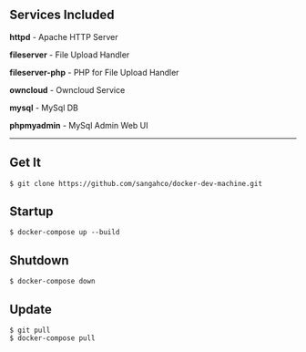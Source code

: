 ## Services Included

**httpd** - Apache HTTP Server

**fileserver** - File Upload Handler

**fileserver-php** - PHP for File Upload Handler

**owncloud** - Owncloud Service

**mysql** - MySql DB

**phpmyadmin** - MySql Admin Web UI

---

## Get It

    $ git clone https://github.com/sangahco/docker-dev-machine.git

## Startup

    $ docker-compose up --build

## Shutdown

    $ docker-compose down

## Update

    $ git pull
    $ docker-compose pull